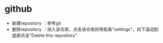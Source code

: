 # github

- 新建repository ：参考git
- 删除repository ：进入该仓库，点击该仓库的导航条"settings"，向下滚动到底部点击"Delete this repository"